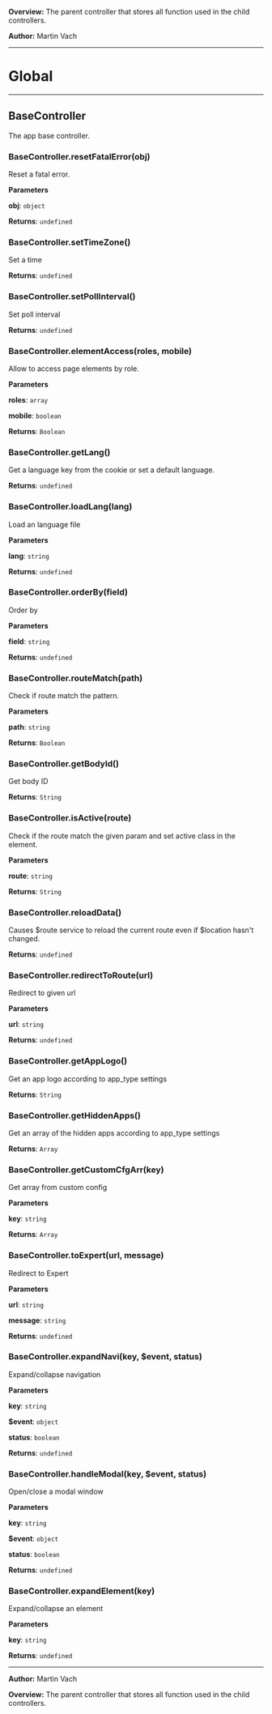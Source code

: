 **Overview:** The parent controller that stores all function used in the child controllers.



**Author:** Martin Vach




* * *

# Global





* * *

## BaseController
The app base controller.

### BaseController.resetFatalError(obj) 

Reset a fatal error.

**Parameters**

**obj**: `object`

**Returns**: `undefined`

### BaseController.setTimeZone() 

Set a time

**Returns**: `undefined`

### BaseController.setPollInterval() 

Set poll interval

**Returns**: `undefined`

### BaseController.elementAccess(roles, mobile) 

Allow to access page elements by role.

**Parameters**

**roles**: `array`

**mobile**: `boolean`

**Returns**: `Boolean`

### BaseController.getLang() 

Get a language key from the cookie or set a default language.

**Returns**: `undefined`

### BaseController.loadLang(lang) 

Load an language file

**Parameters**

**lang**: `string`

**Returns**: `undefined`

### BaseController.orderBy(field) 

Order by

**Parameters**

**field**: `string`

**Returns**: `undefined`

### BaseController.routeMatch(path) 

Check if route match the pattern.

**Parameters**

**path**: `string`

**Returns**: `Boolean`

### BaseController.getBodyId() 

Get body ID

**Returns**: `String`

### BaseController.isActive(route) 

Check if the route match the given param and set active class in the element.

**Parameters**

**route**: `string`

**Returns**: `String`

### BaseController.reloadData() 

Causes $route service to reload the current route even if $location hasn't changed.

**Returns**: `undefined`

### BaseController.redirectToRoute(url) 

Redirect to given url

**Parameters**

**url**: `string`

**Returns**: `undefined`

### BaseController.getAppLogo() 

Get an app logo according to app_type settings

**Returns**: `String`

### BaseController.getHiddenApps() 

Get an array of the hidden apps according to app_type settings

**Returns**: `Array`

### BaseController.getCustomCfgArr(key) 

Get array from custom config

**Parameters**

**key**: `string`

**Returns**: `Array`

### BaseController.toExpert(url, message) 

Redirect to Expert

**Parameters**

**url**: `string`

**message**: `string`

**Returns**: `undefined`

### BaseController.expandNavi(key, $event, status) 

Expand/collapse navigation

**Parameters**

**key**: `string`

**$event**: `object`

**status**: `boolean`

**Returns**: `undefined`

### BaseController.handleModal(key, $event, status) 

Open/close a modal window

**Parameters**

**key**: `string`

**$event**: `object`

**status**: `boolean`

**Returns**: `undefined`

### BaseController.expandElement(key) 

Expand/collapse an element

**Parameters**

**key**: `string`

**Returns**: `undefined`



* * *



**Author:** Martin Vach



**Overview:** The parent controller that stores all function used in the child controllers.


